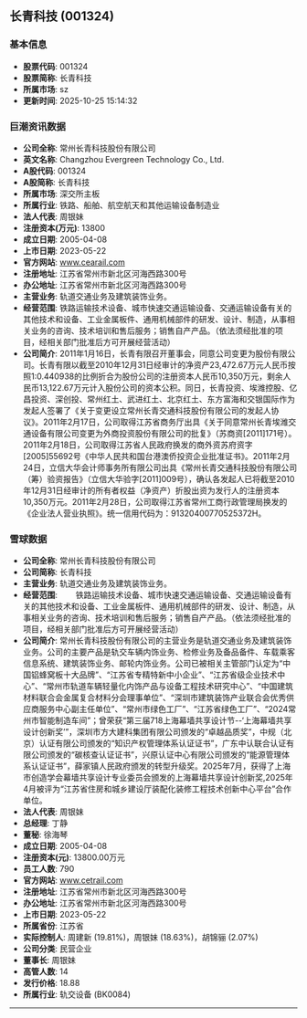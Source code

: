 ## 长青科技 (001324)

### 基本信息

- **股票代码**: 001324
- **股票简称**: 长青科技
- **所属市场**: sz
- **更新时间**: 2025-10-25 15:14:32

### 巨潮资讯数据

- **公司全称**: 常州长青科技股份有限公司
- **英文名称**: Changzhou Evergreen Technology Co., Ltd.
- **A股代码**: 001324
- **A股简称**: 长青科技
- **所属市场**: 深交所主板
- **所属行业**: 铁路、船舶、航空航天和其他运输设备制造业
- **法人代表**: 周银妹
- **注册资本(万元)**: 13800
- **成立日期**: 2005-04-08
- **上市日期**: 2023-05-22
- **官方网站**: www.cearail.com
- **注册地址**: 江苏省常州市新北区河海西路300号
- **办公地址**: 江苏省常州市新北区河海西路300号
- **主营业务**: 轨道交通业务及建筑装饰业务。
- **经营范围**: 铁路运输技术设备、城市快速交通运输设备、交通运输设备有关的其他技术和设备、工业金属板件、通用机械部件的研发、设计、制造，从事相关业务的咨询、技术培训和售后服务；销售自产产品。（依法须经批准的项目，经相关部门批准后方可开展经营活动）
- **公司简介**: 2011年1月16日，长青有限召开董事会，同意公司变更为股份有限公司。长青有限以截至2010年12月31日经审计的净资产23,472.67万元人民币按照1:0.440938的比例折合为股份公司的注册资本人民币10,350万元，剩余人民币13,122.67万元计入股份公司的资本公积。同日，长青投资、埃潍控股、亿昌投资、深创投、常州红土、武进红土、北京红土、东方富海和交银国际作为发起人签署了《关于变更设立常州长青交通科技股份有限公司的发起人协议》。2011年2月17日，公司取得江苏省商务厅出具《关于同意常州长青埃潍交通设备有限公司变更为外商投资股份有限公司的批复》（苏商资[2011]171号）。2011年2月18日，公司取得江苏省人民政府换发的商外资苏府资字[2005]55692号《中华人民共和国台港澳侨投资企业批准证书》。2011年2月24日，立信大华会计师事务所有限公司出具《常州长青交通科技股份有限公司（筹）验资报告》（立信大华验字[2011]009号），确认各发起人已将截至2010年12月31日经审计的所有者权益（净资产）折股出资为发行人的注册资本10,350万元。2011年2月28日，公司取得江苏省常州工商行政管理局换发的《企业法人营业执照》。统一信用代码为：91320400770525372H。

### 雪球数据

- **公司全称**: 常州长青科技股份有限公司
- **公司简称**: 长青科技
- **主营业务**: 轨道交通业务及建筑装饰业务。
- **经营范围**: 　　铁路运输技术设备、城市快速交通运输设备、交通运输设备有关的其他技术和设备、工业金属板件、通用机械部件的研发、设计、制造，从事相关业务的咨询、技术培训和售后服务；销售自产产品。（依法须经批准的项目，经相关部门批准后方可开展经营活动）
- **公司简介**: 常州长青科技股份有限公司的主营业务是轨道交通业务及建筑装饰业务。公司的主要产品是轨交车辆内饰业务、检修业务及备品备件、车载乘客信息系统、建筑装饰业务、邮轮内饰业务。公司已被相关主管部门认定为“中国铝蜂窝板十大品牌”、“江苏省专精特新中小企业”、“江苏省级企业技术中心”、“常州市轨道车辆轻量化内饰产品与设备工程技术研究中心”、“中国建筑材料联合会金属复合材料分会理事单位”、“深圳市建筑装饰产业联合会优秀供应商服务中心副主任单位”、“常州市绿色工厂”、“江苏省绿色工厂”、“2024常州市智能制造车间”；曾荣获“第三届718上海幕墙共享设计节--‘上海幕墙共享设计创新奖’”，深圳市方大建科集团有限公司颁发的“卓越品质奖”，中规（北京）认证有限公司颁发的“知识产权管理体系认证证书”，广东中认联合认证有限公司颁发的“碳核查认证证书”，兴原认证中心有限公司颁发的“能源管理体系认证证书”，薛家镇人民政府颁发的转型升级奖。2025年7月，获得了上海市创造学会幕墙共享设计专业委员会颁发的上海幕墙共享设计创新奖,2025年4月被评为“江苏省住房和城乡建设厅装配化装修工程技术创新中心平台”合作单位。
- **法人代表**: 周银妹
- **总经理**: 丁静
- **董秘**: 徐海琴
- **成立日期**: 2005-04-08
- **注册资本(元)**: 13800.00万元
- **员工人数**: 790
- **官方网站**: www.cetrail.com
- **注册地址**: 江苏省常州市新北区河海西路300号
- **办公地址**: 江苏省常州市新北区河海西路300号
- **上市日期**: 2023-05-22
- **所属省份**: 江苏省
- **实际控制人**: 周建新 (19.81%)，周银妹 (18.63%)，胡锦骊 (2.07%)
- **公司分类**: 民营企业
- **董事长**: 周银妹
- **高管人数**: 14
- **发行价格**: 18.88
- **所属行业**: 轨交设备 (BK0084)

---